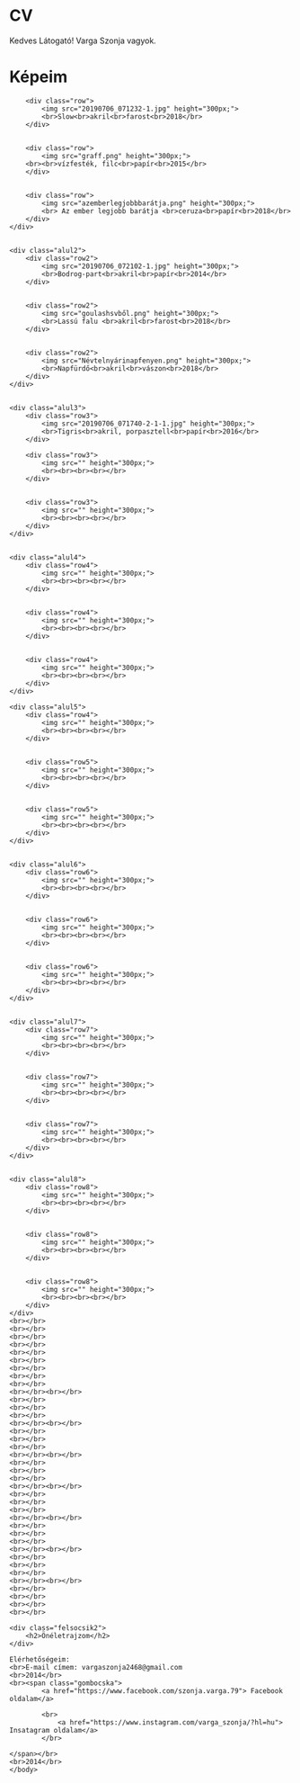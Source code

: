 # CV<!DOCTYPE html>
<html>
<head>
	<link rel="stylesheet" type="text/css" href="Új szöveges dokumentum.css" />
	<title>szonjaa</title>
</head>
<body>
	Kedves Látogató!
	Varga Szonja vagyok.
	<div class="felsocsik">
		<h1>Képeim</h1>
	</div>
	<div class="alul">

		<div class="row">
  			<img src="20190706_071232-1.jpg" height="300px;">
  			<br>Slow<br>akril<br>farost<br>2018</br>
  		</div>


		<div class="row">
			<img src="graff.png" height="300px;">
		<br><br>vízfesték, filc<br>papír<br>2015</br>
		</div>
	

		<div class="row">
			<img src="azemberlegjobbbarátja.png" height="300px;">
			<br> Az ember legjobb barátja <br>ceruza<br>papír<br>2018</br>
		</div>
	</div>


	<div class="alul2">
		<div class="row2">
			<img src="20190706_072102-1.jpg" height="300px;">
			<br>Bodrog-part<br>akril<br>papír<br>2014</br>
		</div>


		<div class="row2">
			<img src="goulashsvből.png" height="300px;">
			<br>Lassú falu <br>akril<br>farost<br>2018</br>
		</div>


		<div class="row2">
			<img src="Névtelnyárinapfenyen.png" height="300px;">
			<br>Napfürdő<br>akril<br>vászon<br>2018</br>
		</div>
	</div>


	<div class="alul3">
		<div class="row3">
			<img src="20190706_071740-2-1-1.jpg" height="300px;">
			<br>Tigris<br>akril, porpasztell<br>papír<br>2016</br>
		</div>

		<div class="row3">
			<img src="" height="300px;">
			<br><br><br><br></br>
		</div>


 		<div class="row3">
			<img src="" height="300px;">
			<br><br><br><br></br>
		</div>
	</div>


	<div class="alul4">
		<div class="row4">
			<img src="" height="300px;">
			<br><br><br><br></br>
		</div>


		<div class="row4">
			<img src="" height="300px;">
			<br><br><br><br></br>
		</div>


		<div class="row4">
			<img src="" height="300px;">
			<br><br><br><br></br>
		</div>
	</div>

	<div class="alul5">
		<div class="row4">
			<img src="" height="300px;">
			<br><br><br><br></br>
		</div>


		<div class="row5">
			<img src="" height="300px;">
			<br><br><br><br></br>
		</div>


		<div class="row5">
			<img src="" height="300px;">
			<br><br><br><br></br>
		</div>
	</div>


	<div class="alul6">
		<div class="row6">
			<img src="" height="300px;">
			<br><br><br><br></br>
		</div>


		<div class="row6">
			<img src="" height="300px;">
			<br><br><br><br></br>
		</div>


		<div class="row6">
			<img src="" height="300px;">
			<br><br><br><br></br>
		</div>
	</div>


	<div class="alul7">
		<div class="row7">
			<img src="" height="300px;">
			<br><br><br><br></br>
		</div>


		<div class="row7">
			<img src="" height="300px;">
			<br><br><br><br></br>
		</div>


		<div class="row7">
			<img src="" height="300px;">
			<br><br><br><br></br>
		</div>
	</div>


	<div class="alul8">
		<div class="row8">
			<img src="" height="300px;">
			<br><br><br><br></br>
		</div>


		<div class="row8">
			<img src="" height="300px;">
			<br><br><br><br></br>
		</div>


		<div class="row8">
			<img src="" height="300px;">
			<br><br><br><br></br>
		</div>
	</div>
	<br></br>
	<br></br>
	<br></br>
	<br></br>
	<br></br>
	<br></br>
	<br></br>
	<br></br>
	<br></br>
	<br></br><br></br>
	<br></br>
	<br></br>
	<br></br>
	<br></br><br></br>
	<br></br>
	<br></br>
	<br></br>
	<br></br><br></br>
	<br></br>
	<br></br>
	<br></br>
	<br></br><br></br>
	<br></br>
	<br></br>
	<br></br>
	<br></br><br></br>
	<br></br>
	<br></br>
	<br></br>
	<br></br><br></br>
	<br></br>
	<br></br>
	<br></br>
	<br></br><br></br>
	<br></br>
	<br></br>
	<br></br>
	<br></br>

	<div class="felsocsik2">
		<h2>Önéletrajzom</h2>
	</div>

	Elérhetőségeim:
	<br>E-mail címem: vargaszonja2468@gmail.com
	<br>2014</br>
	<br><span class="gombocska">
			<a href="https://www.facebook.com/szonja.varga.79"> Facebook oldalam</a>

		    <br>
		    	<a href="https://www.instagram.com/varga_szonja/?hl=hu"> Insatagram oldalam</a>
			</br>

	</span></br>
	<br>2014</br>
	</body>
</html>
